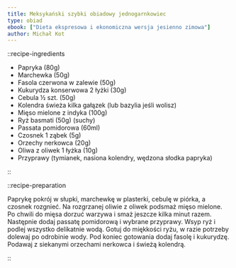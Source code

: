 ```yaml
---
title: Meksykański szybki obiadowy jednogarnkowiec
type: obiad
ebook: ["Dieta ekspresowa i ekonomiczna wersja jesienno zimowa"]
author: Michał Kot
---
```


::recipe-ingredients

- Papryka (80g)
- Marchewka (50g)
- Fasola czerwona w zalewie (50g)
- Kukurydza konserwowa 2 łyżki (30g)
- Cebula ½ szt. (50g)
- Kolendra świeża kilka gałązek (lub bazylia jeśli wolisz)
- Mięso mielone z indyka (100g)
- Ryż basmati (50g) (suchy)
- Passata pomidorowa (60ml)
- Czosnek 1 ząbek (5g)
- Orzechy nerkowca (20g)
- Oliwa z oliwek 1 łyżka (10g)
- Przyprawy (tymianek, nasiona kolendry, wędzona słodka papryka)

::

::recipe-preparation

Paprykę pokrój w słupki, marchewkę w plasterki, cebulę w piórka, a czosnek rozgnieć. Na rozgrzanej oliwie z oliwek podsmaż mięso mielone. Po chwili do mięsa dorzuć warzywa i smaż jeszcze kilka minut razem. Następnie dodaj passatę pomidorową i wybrane przyprawy. Wsyp ryż i podlej wszystko delikatnie wodą. Gotuj do miękkości ryżu, w razie potrzeby dolewaj po odrobinie wody. Pod koniec gotowania dodaj fasolę i kukurydzę. Podawaj z siekanymi orzechami nerkowca i świeżą kolendrą.

::